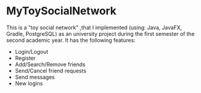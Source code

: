 # MyToySocialNetwork

This is a "toy social network" ,that I implemented (using: Java, JavaFX, Gradle, PostgreSQL) as an university project during the first semester of the second academic year.
It has the following features: 
  - Login/Logout
  - Register
  - Add/Search/Remove friends
  - Send/Cancel friend requests
  - Send messages
  - New logins
